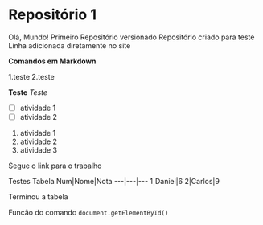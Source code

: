 # Repositório 1

Olá, Mundo!
Primeiro Repositório versionado
Repositório criado para teste
Linha adicionada diretamente no site


**Comandos em Markdown**


1.teste
2.teste

**Teste**
_*Teste*_


- [ ] atividade 1
- [ ] atividade 2

1. atividade 1
1. atividade 2
  1. atividade 3

Segue o link para o trabalho 

Testes Tabela
Num|Nome|Nota
---|---|---
1|Daniel|6
2|Carlos|9

Terminou a tabela

Funcão do comando ` document.getElementById() `

